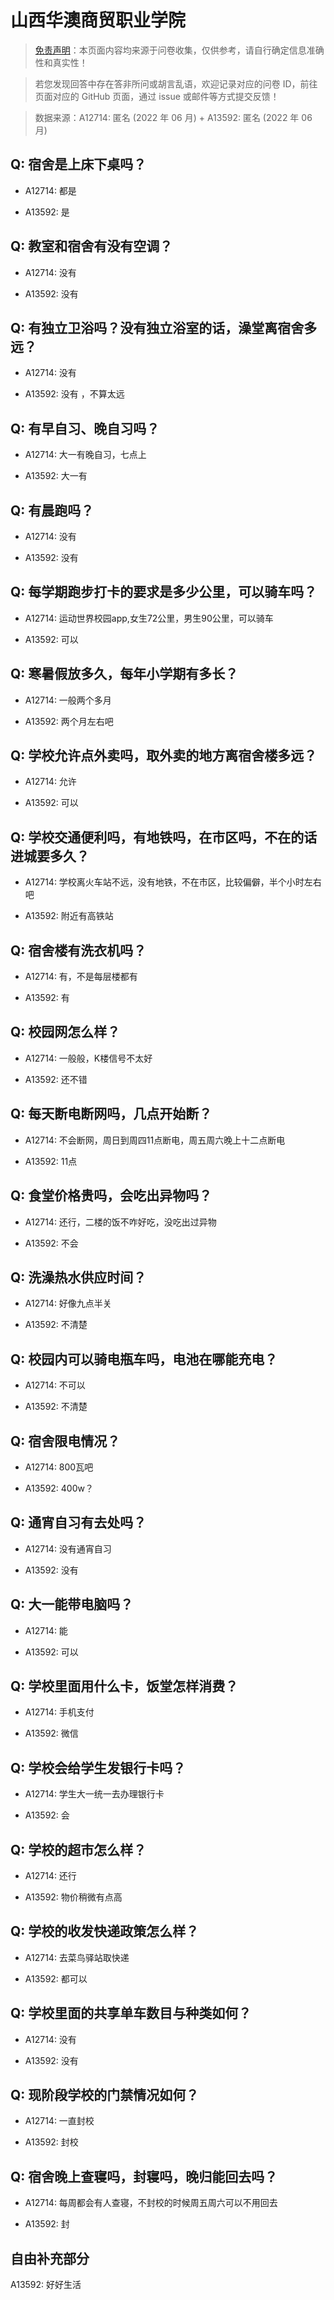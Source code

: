 # 山西华澳商贸职业学院

> [免责声明](https://colleges.chat/#_3)：本页面内容均来源于问卷收集，仅供参考，请自行确定信息准确性和真实性！

> 若您发现回答中存在答非所问或胡言乱语，欢迎记录对应的问卷 ID，前往页面对应的 GitHub 页面，通过 issue 或邮件等方式提交反馈！

> 数据来源：A12714: 匿名 (2022 年 06 月) + A13592: 匿名 (2022 年 06 月)

## Q: 宿舍是上床下桌吗？

- A12714: 都是

- A13592: 是

## Q: 教室和宿舍有没有空调？

- A12714: 没有

- A13592: 没有

## Q: 有独立卫浴吗？没有独立浴室的话，澡堂离宿舍多远？

- A12714: 没有

- A13592: 没有 ，不算太远

## Q: 有早自习、晚自习吗？

- A12714: 大一有晚自习，七点上

- A13592: 大一有

## Q: 有晨跑吗？

- A12714: 没有

- A13592: 没有

## Q: 每学期跑步打卡的要求是多少公里，可以骑车吗？

- A12714: 运动世界校园app,女生72公里，男生90公里，可以骑车

- A13592: 可以

## Q: 寒暑假放多久，每年小学期有多长？

- A12714: 一般两个多月

- A13592: 两个月左右吧

## Q: 学校允许点外卖吗，取外卖的地方离宿舍楼多远？

- A12714: 允许

- A13592: 可以

## Q: 学校交通便利吗，有地铁吗，在市区吗，不在的话进城要多久？

- A12714: 学校离火车站不远，没有地铁，不在市区，比较偏僻，半个小时左右吧

- A13592: 附近有高铁站

## Q: 宿舍楼有洗衣机吗？

- A12714: 有，不是每层楼都有

- A13592: 有

## Q: 校园网怎么样？

- A12714: 一般般，K楼信号不太好

- A13592: 还不错

## Q: 每天断电断网吗，几点开始断？

- A12714: 不会断网，周日到周四11点断电，周五周六晚上十二点断电

- A13592: 11点

## Q: 食堂价格贵吗，会吃出异物吗？

- A12714: 还行，二楼的饭不咋好吃，没吃出过异物

- A13592: 不会

## Q: 洗澡热水供应时间？

- A12714: 好像九点半关

- A13592: 不清楚

## Q: 校园内可以骑电瓶车吗，电池在哪能充电？

- A12714: 不可以

- A13592: 不清楚

## Q: 宿舍限电情况？

- A12714: 800瓦吧

- A13592: 400w？

## Q: 通宵自习有去处吗？

- A12714: 没有通宵自习

- A13592: 没有

## Q: 大一能带电脑吗？

- A12714: 能

- A13592: 可以

## Q: 学校里面用什么卡，饭堂怎样消费？

- A12714: 手机支付

- A13592: 微信

## Q: 学校会给学生发银行卡吗？

- A12714: 学生大一统一去办理银行卡

- A13592: 会

## Q: 学校的超市怎么样？

- A12714: 还行

- A13592: 物价稍微有点高

## Q: 学校的收发快递政策怎么样？

- A12714: 去菜鸟驿站取快递

- A13592: 都可以

## Q: 学校里面的共享单车数目与种类如何？

- A12714: 没有

- A13592: 没有

## Q: 现阶段学校的门禁情况如何？

- A12714: 一直封校

- A13592: 封校

## Q: 宿舍晚上查寝吗，封寝吗，晚归能回去吗？

- A12714: 每周都会有人查寝，不封校的时候周五周六可以不用回去

- A13592: 封

## 自由补充部分

A13592: 好好生活
